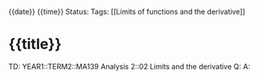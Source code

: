 {{date}} {{time}}
Status: 
Tags: [[Limits of functions and the derivative]]
# {{title}}

TD: YEAR1::TERM2::MA139 Analysis 2::02 Limits and the derivative
Q: 
A: 